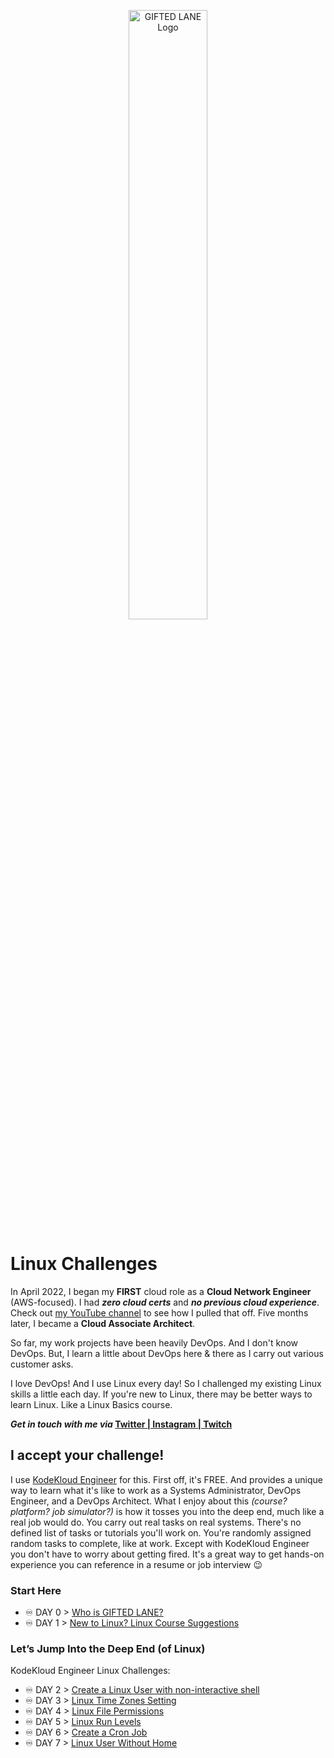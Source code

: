 <p align="center">
 <img src="../img/GLN_Logo.png?raw=true" alt="GIFTED LANE Logo" width="50%" height="50%" />
</p>

# Linux Challenges
In April 2022, I began my **FIRST** cloud role as a **Cloud Network Engineer** (AWS-focused). I had **_zero cloud certs_** and **_no previous cloud experience_**. Check out [my YouTube channel](https://www.youtube.com/@giftedlane) to see how I pulled that off. Five months later, I became a **Cloud Associate Architect**.

So far, my work projects have been heavily DevOps. And I don't know DevOps. But, I learn a little about DevOps here & there as I carry out various customer asks.

I love DevOps! And I use Linux every day! So I challenged my existing Linux skills a little each day. If you're new to Linux, there may be better ways to learn Linux. Like a Linux Basics course.

**_Get in touch with me via_ [Twitter | Instagram | Twitch](http://gl.fyi/StayInTouch)**

## I accept your challenge!
I use [KodeKloud Engineer](https://kodekloud.com/kodekloud-engineer/) for this. First off, it's FREE. And provides a unique way to learn what it's like to work as a Systems Administrator, DevOps Engineer, and a DevOps Architect. What I enjoy about this _(course? platform? job simulator?)_ is how it tosses you into the deep end, much like a real job would do. You carry out real tasks on real systems. There's no defined list of tasks or tutorials you'll work on. You're randomly assigned random tasks to complete, like at work. Except with KodeKloud Engineer you don't have to worry about getting fired. It's a great way to get hands-on experience you can reference in a resume or job interview 😉

### Start Here

-  ♾️ DAY 0 > [Who is GIFTED LANE?](https://www.youtube.com/watch?v=jGgmlCO8gqs)
-  ♾️ DAY 1 > [New to Linux? Linux Course Suggestions](KodeKloudEngineerChallenges/day01.md)

### Let’s Jump Into the Deep End (of Linux)
KodeKloud Engineer Linux Challenges:

-  ♾️ DAY 2 > [Create a Linux User with non-interactive shell](KodeKloudEngineerChallenges/day02.md)
-  ♾️ DAY 3 > [Linux Time Zones Setting](KodeKloudEngineerChallenges/day03.md)
-  ♾️ DAY 4 > [Linux File Permissions](KodeKloudEngineerChallenges/day04.md)
-  ♾️ DAY 5 > [Linux Run Levels](KodeKloudEngineerChallenges/day05.md)
-  ♾️ DAY 6 > [Create a Cron Job](KodeKloudEngineerChallenges/day06.md)
-  ♾️ DAY 7 > [Linux User Without Home](KodeKloudEngineerChallenges/day07.md)
